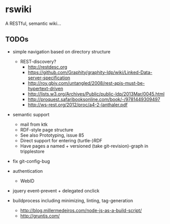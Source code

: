 rswiki
======

A RESTful, semantic wiki...

TODOs
-----
* simple navigation based on directory structure
    * REST-discovery?
        * <http://restdesc.org>
        * <https://github.com/Graphity/graphity-ldp/wiki/Linked-Data-server-specification>
        * <http://roy.gbiv.com/untangled/2008/rest-apis-must-be-hypertext-driven>
        * <http://lists.w3.org/Archives/Public/public-ldp/2013Mar/0045.html>
        * <http://proquest.safaribooksonline.com/book/-/9781449309497>
        * <http://ws-rest.org/2012/proc/a4-2-lanthaler.pdf>
* semantic support
    * mail from ktk
    * RDF-style page structure
    * See also Prototyping, issue 85
    * Direct support for entering (turtle-)RDF
    * Have pages a named + versioned (take git-revision)-graph in tripplestore
* fix git-config-bug
* authentication
    * WebID

* jquery event-prevent + delegated onclick
* buildprocess including minimizing, linting, tag-generation
    * <http://blog.millermedeiros.com/node-js-as-a-build-script/>
    * <http://gruntjs.com/>

